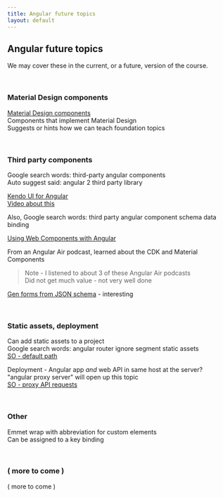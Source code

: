 ```yaml
---
title: Angular future topics
layout: default
---
```


## Angular future topics

We may cover these in the current, or a future, version of the course.

<br>

### Material Design components

[Material Design components](https://material.angular.io/components/categories)  
Components that implement Material Design  
Suggests or hints how we can teach foundation topics  

<br>

### Third party components

Google search words: third-party angular components  
Auto suggest said: angular 2 third party library  

[Kendo UI for Angular](https://www.telerik.com/kendo-angular-ui/components/grid/data-operations/data-binding/)  
[Video about this](https://www.youtube.com/watch?v=ZG7YQxf9q-o)

Also, Google search words: third party angular component schema data binding  

[Using Web Components with Angular](https://www.sitepen.com/blog/2017/09/14/using-web-components-with-angular/)

From an Angular Air podcast, learned about the CDK and Material Components

> Note - I listened to about 3 of these Angular Air podcasts  
> Did not get much value - not very well done  

[Gen forms from JSON schema](https://github.com/json-schema-form/angular-schema-form) - interesting  

<br>

### Static assets, deployment

Can add static assets to a project  
Google search words: angular router ignore segment static assets  
[SO - default path](https://stackoverflow.com/questions/40424907/whats-the-default-path-for-static-files-in-angular2)  

Deployment - Angular app *and* web API in same host at the server?  
"angular proxy server" will open up this topic  
[SO - proxy API requests](https://stackoverflow.com/questions/37172928/angular-cli-server-how-to-proxy-api-requests-to-another-server)  

<br>

### Other

Emmet wrap with abbreviation for custom elements  
Can be assigned to a key binding

<br>

### ( more to come )

( more to come )

<br>
